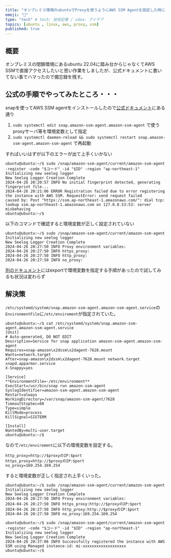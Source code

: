 ```yaml
---
title: "オンプレミス環境のubuntuでProxyを使うようにAWS SSM Agentを設定した時にハマったこと"
emoji: "🤔"
type: "tech" # tech: 技術記事 / idea: アイデア
topics: [ubuntu , linux, aws, proxy, ssm]
published: true
---
```


## 概要
オンプレミスの閉鎖環境にあるubuntu 22.04に踏み台からじゃなくてAWS SSMで直接アクセスしたいと思い作業をしましたが、公式ドキュメントに書いてない事でハマったので備忘録を残す。

## 公式の手順でやってみたところ・・・

snapを使ってAWS SSM agentをインストールしたので[公式ドキュメント](https://docs.aws.amazon.com/ja_jp/systems-manager/latest/userguide/configure-proxy-ssm-agent.html)にある通り

1. `sudo systemctl edit snap.amazon-ssm-agent.amazon-ssm-agent` で使うproxyサーバ等を環境変数として指定
2. `sudo systemctl daemon-reload && sudo systemctl restart snap.amazon-ssm-agent.amazon-ssm-agent` で再起動

すればいいはずが以下のエラーが出て上手くいかない

```
ubuntu@ubuntu:~/$ sudo /snap/amazon-ssm-agent/current/amazon-ssm-agent -register -code "$コード" -id "$ID" -region "ap-northeast-1"
Initializing new seelog logger
New Seelog Logger Creation Complete
2024-04-26 20:20:57 INFO No initial fingerprint detected, generating fingerprint file...
2024-04-26 20:21:06 ERROR Registration failed due to error registering the instance with AWS SSM. RequestError: send request failed
caused by: Post "https://ssm.ap-northeast-1.amazonaws.com/": dial tcp: lookup ssm.ap-northeast-1.amazonaws.com on 127.0.0.53:53: server misbehaving
ubuntu@ubuntu:~/$
```

以下のコマンドで確認すると環境変数が正しく設定されていない

```
ubuntu@ubuntu:~/$ sudo /snap/amazon-ssm-agent/current/amazon-ssm-agent
Initializing new seelog logger
New Seelog Logger Creation Complete
2024-04-26 20:27:50 INFO Proxy environment variables:
2024-04-26 20:27:50 INFO https_proxy:
2024-04-26 20:27:50 INFO http_proxy:
2024-04-26 20:27:50 INFO no_proxy:
```

[別のドキュメント](https://docs.aws.amazon.com/ja_jp/systems-manager/latest/userguide/sysman-install-managed-linux.html)にはexportで環境変数を指定する手順があったので試してみるも状況は変わらず

## 解決策

`/etc/systemd/system/snap.amazon-ssm-agent.amazon-ssm-agent.service`の`EnvironmentFile`に`/etc/enviroment`が指定されていた。

```
ubuntu@ubuntu:~/$ cat /etc/systemd/system/snap.amazon-ssm-agent.amazon-ssm-agent.service
[Unit]
# Auto-generated, DO NOT EDIT
Description=Service for snap application amazon-ssm-agent.amazon-ssm-agent
Requires=snap-amazon\x2dssm\x2dagent-7628.mount
Wants=network.target
After=snap-amazon\x2dssm\x2dagent-7628.mount network.target snapd.apparmor.service
X-Snappy=yes

[Service]
**EnvironmentFile=-/etc/environment**
ExecStart=/usr/bin/snap run amazon-ssm-agent
SyslogIdentifier=amazon-ssm-agent.amazon-ssm-agent
Restart=always
WorkingDirectory=/var/snap/amazon-ssm-agent/7628
TimeoutStopSec=60
Type=simple
KillMode=process
KillSignal=SIGTERM

[Install]
WantedBy=multi-user.target
ubuntu@ubuntu:~/$
```

なので`/etc/enviroment`に以下の環境変数を設定する。

```
http_proxy=http://$proxyのIP:$port
https_proxy=http://$proxyのIP:$port
no_proxy=169.254.169.254
```

すると環境変数が正しく指定され上手くいった。

```
ubuntu@ubuntu:~/$ sudo /snap/amazon-ssm-agent/current/amazon-ssm-agent
Initializing new seelog logger
New Seelog Logger Creation Complete
2024-04-26 20:27:50 INFO Proxy environment variables:
2024-04-26 20:27:50 INFO https_proxy:http://$proxyのIP:$port
2024-04-26 20:27:50 INFO http_proxy:http://$proxyのIP:$port
2024-04-26 20:27:50 INFO no_proxy:169.254.169.254
```

```
ubuntu@ubuntu:~/$ sudo /snap/amazon-ssm-agent/current/amazon-ssm-agent -register -code "$コード" -id "$ID" -region "ap-northeast-1"
Initializing new seelog logger
New Seelog Logger Creation Complete
2024-04-26 20:37:06 INFO Successfully registered the instance with AWS SSM using Managed instance-id: mi-xxxxxxxxxxxxxxxxxxx
ubuntu@ubuntu:~/$
```